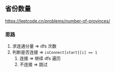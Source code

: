 ## 省份数量

<https://leetcode.cn/problems/number-of-provinces/>

### 思路

1. 求连通分量 => dfs 次数
2. 判断是否连接 => ` isConnect[start][i] == 1 `
    1. 连接 => 继续 dfs 遍历
    2. 不连接 => 跳过

